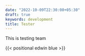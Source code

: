 ```yaml
---
date: "2022-10-09T22:30:00+05:30"
draft: true
keywords: development
title: Tester
---
```


This is testing team

{{< positional edwin blue >}}
